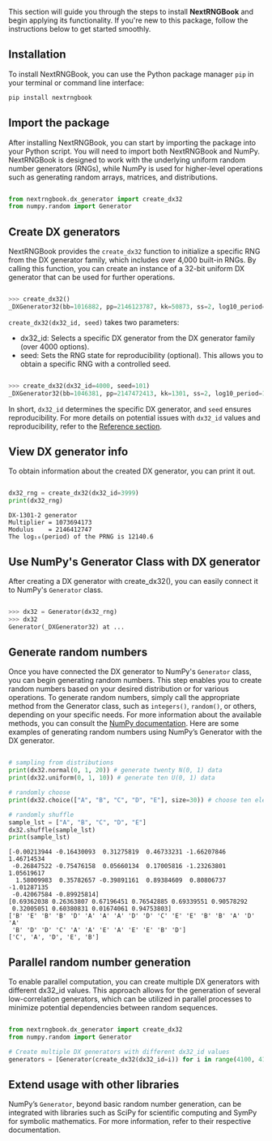 This section will guide you through the steps to install **NextRNGBook** and begin 
applying its functionality. If you're new to this package, follow the instructions 
below to get started smoothly.

## Installation

To install NextRNGBook, you can use the Python package manager `pip` 
in your terminal or command line interface:

```bash
pip install nextrngbook

``` 

## Import the package

After installing NextRNGBook, you can start by importing the package into your 
Python script. You will need to import both NextRNGBook and NumPy. 
NextRNGBook is designed to work with the underlying uniform random number generators (RNGs), 
while NumPy is used for higher-level operations such as generating random arrays, 
matrices, and distributions.

```python

from nextrngbook.dx_generator import create_dx32
from numpy.random import Generator

``` 

## Create DX generators

NextRNGBook provides the `create_dx32` function to initialize a specific RNG 
from the DX generator family, which includes over 4,000 built-in RNGs. 
By calling this function, you can create an instance of a 32-bit uniform 
DX generator that can be used for further operations.

```python

>>> create_dx32()
_DXGenerator32(bb=1016882, pp=2146123787, kk=50873, ss=2, log10_period=474729.3125)

``` 

`create_dx32(dx32_id, seed)` takes two parameters:

- dx32_id: Selects a specific DX generator from the DX generator family (over 4000 options).
- seed: Sets the RNG state for reproducibility (optional).
This allows you to obtain a specific RNG with a controlled seed.


```python

>>> create_dx32(dx32_id=4000, seed=101)
_DXGenerator32(bb=1046381, pp=2147472413, kk=1301, ss=2, log10_period=12140.7998046875)

``` 

In short, `dx32_id` determines the specific DX generator, 
and `seed` ensures reproducibility.
For more details on potential issues with `dx32_id` values and reproducibility,
refer to the [Reference section](dx_generator.md).


## View DX generator info 

To obtain information about the created DX generator, you can print it out.

```python

dx32_rng = create_dx32(dx32_id=3999)
print(dx32_rng)

``` 

    DX-1301-2 generator
    Multiplier = 1073694173
    Modulus    = 2146412747
    The log₁₀(period) of the PRNG is 12140.6

## Use NumPy's Generator Class with DX generator

After creating a DX generator with create_dx32(), you can easily connect it to 
NumPy's `Generator` class.

```python

>>> dx32 = Generator(dx32_rng)
>>> dx32
Generator(_DXGenerator32) at ...

``` 

## Generate random numbers

Once you have connected the DX generator to NumPy's `Generator` class, 
you can begin generating random numbers. This step enables you to create 
random numbers based on your desired distribution or for various operations. 
To generate random numbers, simply call the appropriate method from 
the Generator class, such as `integers()`, `random()`, or others, 
depending on your specific needs. 
For more information about the available methods, you can consult the 
[NumPy documentation](https://numpy.org/doc/stable/reference/random/generator.html).
Here are some examples of generating random numbers using NumPy’s 
Generator with the DX generator.


```python

# sampling from distributions
print(dx32.normal(0, 1, 20)) # generate twenty N(0, 1) data
print(dx32.uniform(0, 1, 10)) # generate ten U(0, 1) data

# randomly choose
print(dx32.choice(["A", "B", "C", "D", "E"], size=30)) # choose ten elements with replacement

# randomly shuffle
sample_lst = ["A", "B", "C", "D", "E"]
dx32.shuffle(sample_lst)
print(sample_lst)

``` 

    [-0.00213944 -0.16430093  0.31275819  0.46733231 -1.66207846  1.46714534
     -0.26847522 -0.75476158  0.05660134  0.17005816 -1.23263801  1.05619617
      1.58009983  0.35782657 -0.39891161  0.89384609  0.80806737 -1.01287135
     -0.42067584 -0.89925814]
    [0.69362038 0.26363807 0.67196451 0.76542885 0.69339551 0.90578292
     0.32005051 0.60380831 0.01674061 0.94753803]
    ['B' 'E' 'B' 'B' 'D' 'A' 'A' 'A' 'D' 'D' 'C' 'E' 'E' 'B' 'B' 'A' 'D' 'A'
     'B' 'D' 'D' 'C' 'A' 'A' 'E' 'A' 'E' 'E' 'B' 'D']
    ['C', 'A', 'D', 'E', 'B']


## Parallel random number generation

To enable parallel computation, you can create multiple DX generators with 
different dx32_id values. This approach allows for the generation of several 
low-correlation generators, which can be utilized in parallel processes to 
minimize potential dependencies between random sequences.

```python

from nextrngbook.dx_generator import create_dx32
from numpy.random import Generator

# Create multiple DX generators with different dx32_id values
generators = [Generator(create_dx32(dx32_id=i)) for i in range(4100, 4108)]

``` 


## Extend usage with other libraries

NumPy’s `Generator`, beyond basic random number generation, can be integrated 
with libraries such as SciPy for scientific computing and SymPy for symbolic 
mathematics. For more information, refer to their respective documentation.

